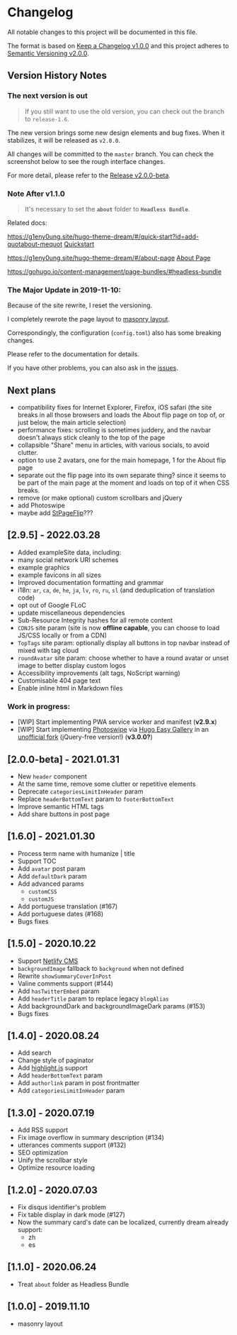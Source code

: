 # Changelog

All notable changes to this project will be documented in this file.

The format is based on [Keep a Changelog v1.0.0](http://keepachangelog.com/en/1.0.0/) and this project adheres to [Semantic Versioning v2.0.0](http://semver.org/spec/v2.0.0.html).

## Version History Notes

### The next version is out

> If you still want to use the old version, you can check out the branch to `release-1.6`.

The new version brings some new design elements and bug fixes. When it stabilizes, it will be released as `v2.0.0`.

All changes will be committed to the `master` branch. You can check the screenshot below to see the rough interface changes.

For more detail, please refer to the [Release v2.0.0-beta](https://github.com/g1eny0ung/hugo-theme-dream/releases/tag/v2.0.0-beta).

### Note After v1.1.0

> It's necessary to set the **`about`** folder to **`Headless Bundle`**.

Related docs:

<https://g1eny0ung.site/hugo-theme-dream/#/quick-start?id=add-quotabout-mequot>
[Quickstart](quick-start.md)

<https://g1eny0ung.site/hugo-theme-dream/#/about-page>
[About Page](about-page.md)

<https://gohugo.io/content-management/page-bundles/#headless-bundle>

### **The Major Update in 2019-11-10:**

Because of the site rewrite, I reset the versioning.

I completely rewrote the page layout to [masonry layout](https://masonry.desandro.com/).

Correspondingly, the configuration (`config.toml`) also has some breaking changes.

Please refer to the documentation for details.

If you have other problems, you can also ask in the [issues](https://github.com/g1eny0ung/hugo-theme-dream/issues).

## Next plans
- compatibility fixes for Internet Explorer, Firefox, iOS safari (the site breaks in all those browsers and loads the About flip page on top of, or just below, the main article selection)
- performance fixes: scrolling is sometimes juddery, and the navbar doesn't always stick cleanly to the top of the page
- collapsible "Share" menu in articles, with various socials, to avoid clutter.
- option to use 2 avatars, one for the main homepage, 1 for the About flip page
- separate out the flip page into its own separate thing? since it seems to be part of the main page at the moment and loads on top of it when CSS breaks.
- remove (or make optional) custom scrollbars and jQuery
- add Photoswipe
- maybe add [StPageFlip](https://nodlik.github.io/StPageFlip/)???

## [2.9.5] - 2022.03.28
- Added exampleSite data, including:
 -  many social network URI schemes
 -  example graphics
 -  example favicons in all sizes
- Improved documentation formatting and grammar
- i18n: `ar`, `ca`, `de`, `he`, `ja`, `lv`, `ro`, `ru`, `sl` (and deduplication of translation code)
- opt out of Google FLoC
- update miscellaneous dependencies
- Sub-Resource Integrity hashes for all remote content
- `CDNJS` site param (site is now **offline capable**, you can choose to load JS/CSS locally or from a CDN)
- `TopTags` site param: optionally display all buttons in top navbar instead of mixed with tag cloud
- `roundAvatar` site param: choose whether to have a round avatar or unset image to better display custom logos
- Accessibility improvements (alt tags, NoScript warning)
- Customisable 404 page text
- Enable inline html in Markdown files
### Work in progress:
- [WIP] Start implementing PWA service worker and manifest (**v2.9.x**)
- [WIP] Start implementing [Photoswipe](https://photoswipe.com/) via [Hugo Easy Gallery](https://github.com/liwenyip/hugo-easy-gallery/) in an [unofficial fork](https://github.com/Darthagnon/hugo-easy-gallery) (jQuery-free version!) (**v3.0.0?**)

## [2.0.0-beta] - 2021.01.31

- New `header` component
- At the same time, remove some clutter or repetitive elements
- Deprecate `categoriesLimitInHeader` param
- Replace `headerBottomText` param to `footerBottomText`
- Improve semantic HTML tags
- Add share buttons in post page

## [1.6.0] - 2021.01.30

- Process term name with humanize | title
- Support TOC
- Add `avatar` post param
- Add `defaultDark` param
- Add advanced params
  - `customCSS`
  - `customJS`
- Add portuguese translation (#167)
- Add portuguese dates (#168)
- Bugs fixes

## [1.5.0] - 2020.10.22

- Support [Netlify CMS](https://www.netlifycms.org/)
- `backgroundImage` fallback to `background` when not defined
- Rewrite `showSummaryCoverInPost`
- Valine comments support (#144)
- Add `hasTwitterEmbed` param
- Add `headerTitle` param to replace legacy `blogAlias`
- Add backgroundDark and backgroundImageDark params (#153)
- Bugs fixes

## [1.4.0] - 2020.08.24

- Add search
- Change style of paginator
- Add [highlight.js](https://highlightjs.org/) support
- Add `headerBottomText` param
- Add `authorlink` param in post frontmatter
- Add `categoriesLimitInHeader` param

## [1.3.0] - 2020.07.19

- Add RSS support
- Fix image overflow in summary description (#134)
- utterances comments support (#132)
- SEO optimization
- Unify the scrollbar style
- Optimize resource loading

## [1.2.0] - 2020.07.03

- Fix disqus identifier's problem
- Fix table display in dark mode (#127)
- Now the summary card's date can be localized, currently dream already support:
  - zh
  - es

## [1.1.0] - 2020.06.24

- Treat `about` folder as Headless Bundle

## [1.0.0] - 2019.11.10

- masonry layout
